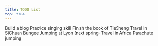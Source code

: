 ```yaml
---
title: TODO List
top: true
---
```

<div class="note default">
  <i class="fa fa-check-square"></i> Build a blog
  <i class="fa fa-check-square"></i> Practice singing skill
  <i class="fa fa-square"></i> Finish the book of TieSheng
  <i class="fa fa-square"></i> Travel in SiChuan
  <i class="fa fa-square"></i> Bungee Jumping at Lyon (next spring)
  <i class="fa fa-square"></i> Travel in Africa
  <i class="fa fa-square"></i> Parachute jumping
</div>
